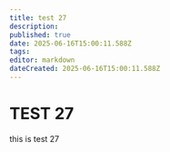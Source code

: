 ```yaml
---
title: test 27
description: 
published: true
date: 2025-06-16T15:00:11.588Z
tags: 
editor: markdown
dateCreated: 2025-06-16T15:00:11.588Z
---
```


# TEST 27
this is test 27

